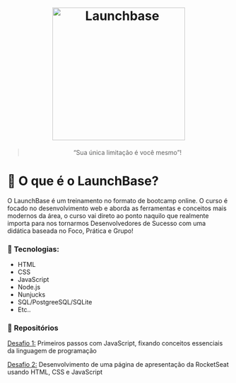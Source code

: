  <h1 align="center">
    <img alt="Launchbase" src="https://storage.googleapis.com/golden-wind/bootcamp-launchbase/logo.png" width="300px" />
</h1>

<blockquote align="center">“Sua única limitação é você mesmo”!</blockquote>

# :rocket: O que é o LaunchBase?

<p> 
O LaunchBase é um treinamento no formato de bootcamp online. O curso é focado no desenvolvimento web e aborda as ferramentas e conceitos mais modernos da área, o curso vai direto ao ponto naquilo que realmente importa para nos tornarmos Desenvolvedores de Sucesso com uma didática baseada no Foco, Prática e Grupo!
</p>

### :beginner: **Tecnologias:**
* HTML
* CSS
* JavaScript
* Node.js
* Nunjucks
* SQL/PostgreeSQL/SQLite
* Etc..

### :file_folder: **Repositórios**
<p> <a href="https://github.com/DanielFelipeDeveloper/LaunchBase-Desafio-1"> Desafio 1:</a> Primeiros passos com JavaScript, fixando conceitos essenciais da linguagem de programação</p>
<p> <a href="https://github.com/DanielFelipeDeveloper/Launchbase-Desafio-2"> Desafio 2:</a> Desenvolvimento de uma página de apresentação da RocketSeat usando HTML, CSS e JavaScript</p>
